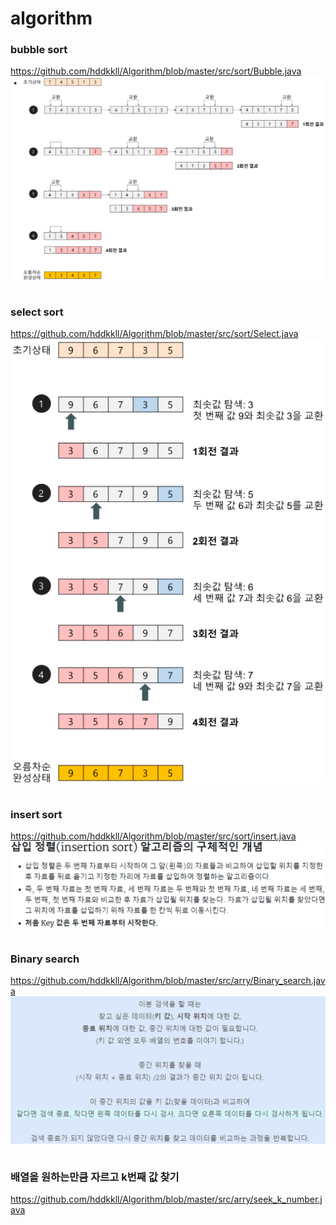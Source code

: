 # algorithm


### bubble sort
https://github.com/hddkkll/Algorithm/blob/master/src/sort/Bubble.java
![alt text](bubble.png)
```java


```
### select sort
https://github.com/hddkkll/Algorithm/blob/master/src/sort/Select.java
![alt text](select.png)
```java


```
### insert sort
https://github.com/hddkkll/Algorithm/blob/master/src/sort/insert.java
![alt text](insert.png)
```java


```
### Binary search
https://github.com/hddkkll/Algorithm/blob/master/src/arry/Binary_search.java
![alt text](binary.png)
```java


```
### 배열을 원하는만큼 자르고 k번째 값 찾기
https://github.com/hddkkll/Algorithm/blob/master/src/arry/seek_k_number.java
```java


```
